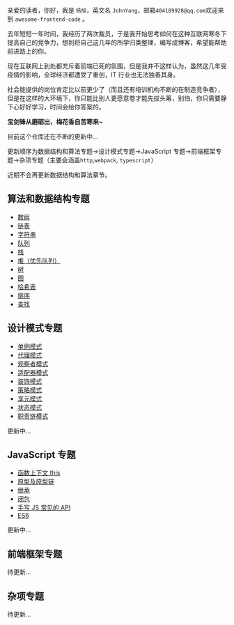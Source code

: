 亲爱的读者，你好，我是 `杨旭`，英文名 `JohnYang`，邮箱`404189928@qq.com`欢迎来到 `awesome-frontend-code` 。

去年短短一年时间，我经历了两次裁员，于是我开始思考如何在这种互联网寒冬下提高自己的竞争力，想到将自己这几年的所学归类整理，编写成博客，希望能帮助前进路上的你。

现在互联网上到处都充斥着前端已死的氛围，但是我并不这样认为，虽然这几年受疫情的影响，全球经济都遭受了重创，IT 行业也无法独善其身。

社会能提供的岗位肯定比以前更少了（而且还有培训机构不断的在制造竞争者），但是在这样的大环境下，你只能比别人更愿意卷才能先拔头筹，别怕，你只需要静下心好好学习，时间会给你答案的。

**宝剑锋从磨砺出，梅花香自苦寒来~**

目前这个仓库还在不断的更新中...

更新顺序为数据结构和算法专题->设计模式专题->JavaScript 专题->前端框架专题->杂项专题（主要会涵盖`http`,`webpack`, `typescript`）

近期不会再更新数据结构和算法章节。

## 算法和数据结构专题

- [数组](https://sicau-hsuyang.github.io/data-structure/list/array.html)
- [链表](https://sicau-hsuyang.github.io/data-structure/list/linkedList.html)
- [字符串](https://sicau-hsuyang.github.io/data-structure/string/KMP.html)
- [队列](https://sicau-hsuyang.github.io/data-structure/queue/desc.html)
- [栈](https://sicau-hsuyang.github.io/data-structure/stack/desc.html)
- [堆（优先队列）](https://sicau-hsuyang.github.io/data-structure/heap/desc.html)
- [树](https://sicau-hsuyang.github.io/data-structure/tree/binaryTree/preOrderVisit.html)
- [图]()
- [哈希表](https://sicau-hsuyang.github.io/data-structure/hash/desc.html)
- [排序](https://sicau-hsuyang.github.io/data-structure/sort/compare.html)
- [查找](https://sicau-hsuyang.github.io/data-structure/search/binarySearch.html)

## 设计模式专题

- [单例模式](https://sicau-hsuyang.github.io/design-pattern/singleton.html)
- [代理模式](https://sicau-hsuyang.github.io/design-pattern/proxy.html)
- [观察者模式](https://sicau-hsuyang.github.io/design-pattern/watcher.html)
- [适配器模式](https://sicau-hsuyang.github.io/design-pattern/adaptor.html)
- [装饰模式](https://sicau-hsuyang.github.io/design-pattern/decorator.html)
- [策略模式](https://sicau-hsuyang.github.io/design-pattern/strategy.html)
- [享元模式](https://sicau-hsuyang.github.io/design-pattern/flyweight.html)
- [状态模式](https://sicau-hsuyang.github.io/design-pattern/state.html)
- [职责链模式](https://sicau-hsuyang.github.io/design-pattern/responsibility-chain.html)

更新中...

## JavaScript 专题

- [函数上下文 this](https://sicau-hsuyang.github.io/javascript/this.html)
- [原型及原型链](https://sicau-hsuyang.github.io/javascript/prototype.html)
- [继承](https://sicau-hsuyang.github.io/javascript/extend.html)
- [闭包](https://sicau-hsuyang.github.io/javascript/closure.html)
- [手写 JS 常见的 API](https://sicau-hsuyang.github.io/javascript/write/clone.html)
- [ES6](https://sicau-hsuyang.github.io/javascript/es6/class.html)

更新中...

## 前端框架专题

待更新...

## 杂项专题

待更新...
